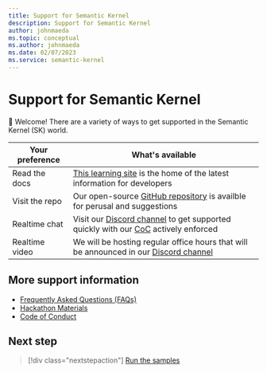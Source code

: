 ```yaml
---
title: Support for Semantic Kernel
description: Support for Semantic Kernel
author: johnmaeda
ms.topic: conceptual
ms.author: johnmaeda
ms.date: 02/07/2023
ms.service: semantic-kernel 
---
```

# Support for Semantic Kernel


👋 Welcome! There are a variety of ways to get supported in the Semantic Kernel (SK) world. 

| Your preference | What's available |
|---|---|
| Read the docs | [This learning site](/semantic-kernel/overview) is the home of the latest information for developers |
| Visit the repo | Our open-source [GitHub repository](https://github.com/microsoft/semantic-kernel) is availble for perusal and suggestions |
| Realtime chat | Visit our [Discord channel](https://aka.ms/sk/discord) to get supported quickly with our [CoC](/semantic-kernel/support/CodeofConduct) actively enforced | 
| Realtime video | We will be hosting regular office hours that will be announced in our [Discord channel](https://aka.ms/sk/discord) |


## More support information

* [Frequently Asked Questions (FAQs)](/semantic-kernel/support/faqs)
* [Hackathon Materials](/semantic-kernel/support/hackathon) 
* [Code of Conduct](/semantic-kernel/support/CodeofConduct)

## Next step

> [!div class="nextstepaction"]
> [Run the samples](../samples-and-solutions/index.md)
